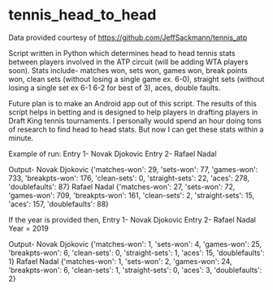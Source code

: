 # tennis_head_to_head

Data provided courtesy of https://github.com/JeffSackmann/tennis_atp

Script written in Python which determines head to head tennis stats between players involved in the ATP circuit (will be adding WTA players soon). 
Stats include- matches won, sets won, games won, break points won, clean sets (without losing a single game ex. 6-0), straight sets (without losing a single set ex 6-1 6-2 for best of 3), aces, double faults.

Future plan is to make an Android app out of this script. The results of this script helps in betting and is designed to help players in drafting players in Draft King tennis tournaments. 
I personally would spend an hour doing tons of research to find head to head stats. But now I can get these stats within a minute.

Example of run:
Entry 1- Novak Djokovic
Entry 2- Rafael Nadal

Output-
Novak Djokovic {'matches-won': 29, 'sets-won': 77, 'games-won': 733, 'breakpts-won': 176, 'clean-sets': 0, 'straight-sets': 22, 'aces': 278, 'doublefaults': 87}
Rafael Nadal {'matches-won': 27, 'sets-won': 72, 'games-won': 709, 'breakpts-won': 161, 'clean-sets': 2, 'straight-sets': 15, 'aces': 157, 'doublefaults': 88}

If the year is provided then,
Entry 1- Novak Djokovic
Entry 2- Rafael Nadal
Year = 2019

Output-
Novak Djokovic {'matches-won': 1, 'sets-won': 4, 'games-won': 25, 'breakpts-won': 6, 'clean-sets': 0, 'straight-sets': 1, 'aces': 15, 'doublefaults': 1}
Rafael Nadal {'matches-won': 1, 'sets-won': 2, 'games-won': 24, 'breakpts-won': 6, 'clean-sets': 1, 'straight-sets': 0, 'aces': 3, 'doublefaults': 2}
